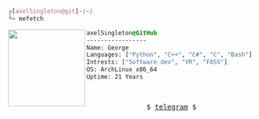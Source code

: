 ```css
┌[axelSingleton@git]-(~)
└> mefetch
```
 
<div style="display:block;text-align:left"><img align="left" src="https://user-images.githubusercontent.com/56447720/215329483-0f7dcda1-71a7-495a-9097-2393af297636.png" border="0" style="width:156px;">
  
  ```css
  axelSingleton@GitHub
  -----------------
  Name: George
  Languages: ["Python", "C++", "C#", "C", "Bash"]
  Intrests: ["Software dev", "VR", "FOSS"]
  OS: ArchLinux x86_64  
  Uptime: 21 Years
  ```
</div>
<br />
<p align="center">
  <samp>
    $  <a href="https://t.me/Axel760" target="_blank">telegram</a> $
  </samp>
</p>
